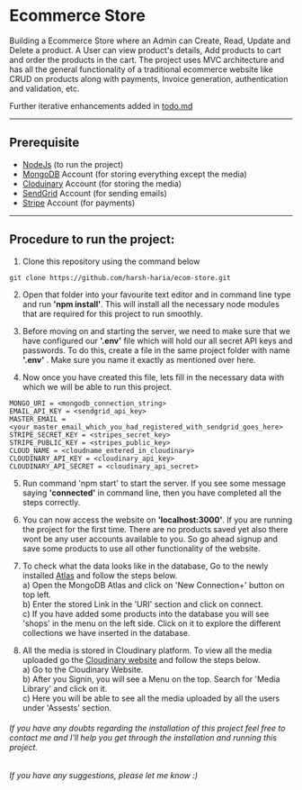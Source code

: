 # Ecommerce Store

Building a Ecommerce Store where an Admin can Create, Read, Update and Delete a product. A User can view product's details, Add products to cart and order the products in the cart. The project uses MVC architecture and has all the general functionality of a traditional ecommerce website like CRUD on products along with payments, Invoice generation, authentication and validation, etc.

Further iterative enhancements added in [todo.md](https://github.com/harsh-haria/ecom-store/blob/master/todo.md)

---

## Prerequisite

- [NodeJs](https://nodejs.org/en/) (to run the project)
- [MongoDB](https://account.mongodb.com/account/login) Account (for storing everything except the media)
- [Cloduinary](https://cloudinary.com/) Account (for storing the media)
- [SendGrid](https://sendgrid.com/) Account (for sending emails)
- [Stripe](https://stripe.com/en-in) Account (for payments)

---

## Procedure to run the project:

1. Clone this repository using the command below

```
git clone https://github.com/harsh-haria/ecom-store.git
```

2. Open that folder into your favourite text editor and in command line type and run **'npm install'**. This will install all the necessary node modules that are required for this project to run smoothly.<br>

3. Before moving on and starting the server, we need to make sure that we have configured our **'.env'** file which will hold our all secret API keys and passwords. To do this, create a file in the same project folder with name **'.env'** . Make sure you name it exactly as mentioned over here.

4. Now once you have created this file, lets fill in the necessary data with which we will be able to run this project.

```
MONGO_URI = <mongodb_connection_string>
EMAIL_API_KEY = <sendgrid_api_key>
MASTER_EMAIL = <your_master_email_which_you_had_registered_with_sendgrid_goes_here>
STRIPE_SECRET_KEY = <stripes_secret_key>
STRIPE_PUBLIC_KEY = <stripes_public_key>
CLOUD_NAME = <cloudname_entered_in_cloudinary>
CLOUDINARY_API_KEY = <cloudinary_api_key>
CLOUDINARY_API_SECRET = <cloudinary_api_secret>
```

5. Run command 'npm start' to start the server. If you see some message saying **'connected'** in command line, then you have completed all the steps correctly.

6. You can now access the website on **'localhost:3000'**. If you are running the project for the first time. There are no products saved yet also there wont be any user accounts available to you. So go ahead signup and save some products to use all other functionality of the website. <br>

7. To check what the data looks like in the database, Go to the newly installed [Atlas](https://www.mongodb.com/atlas/database) and follow the steps below.<br>
   a) Open the MongoDB Atlas and click on 'New Connection+' button on top left.<br>
   b) Enter the stored Link in the 'URI' section and click on connect.<br>
   c) If you have added some products into the database you will see 'shops' in the menu on the left side. Click on it to explore the different collections we have inserted in the database.<br>

8. All the media is stored in Cloudinary platform. To view all the media uploaded go the [Cloudinary website](https://cloudinary.com/) and follow the steps below.<br>
   a) Go to the Cloudinary Website.<br>
   b) After you Signin, you will see a Menu on the top. Search for 'Media Library' and click on it.<br>
   c) Here you will be able to see all the media uploaded by all the users under 'Assests' section.<br>

###### If you have any doubts regarding the installation of this project feel free to contact me and I'll help you get through the installation and running this project.

###### If you have any suggestions, please let me know :)
